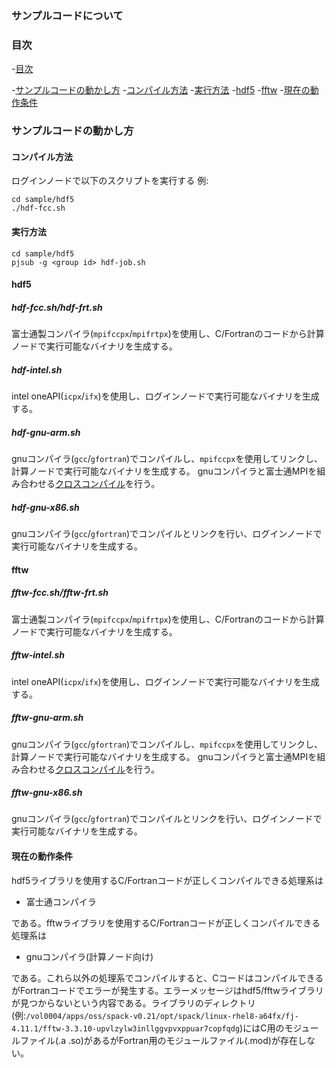 ### サンプルコードについて

### 目次

-[目次](#目次)

-[サンプルコードの動かし方](#サンプルコードの動かし方)
	-[コンパイル方法](#コンパイル方法)
	-[実行方法](#実行方法)
	-[hdf5](#hdf5)
	-[fftw](#fftw)
	-[現在の動作条件](#現在の動作条件)

### サンプルコードの動かし方

#### コンパイル方法

ログインノードで以下のスクリプトを実行する
例:

```
cd sample/hdf5
./hdf-fcc.sh
```

#### 実行方法

```
cd sample/hdf5
pjsub -g <group id> hdf-job.sh
```

#### hdf5

##### hdf-fcc.sh/hdf-frt.sh

富士通製コンパイラ(`mpifccpx`/`mpifrtpx`)を使用し、C/Fortranのコードから計算ノードで実行可能なバイナリを生成する。

##### hdf-intel.sh

intel oneAPI(`icpx`/`ifx`)を使用し、ログインノードで実行可能なバイナリを生成する。

##### hdf-gnu-arm.sh

gnuコンパイラ(`gcc`/`gfortran`)でコンパイルし、`mpifccpx`を使用してリンクし、計算ノードで実行可能なバイナリを生成する。
gnuコンパイラと富士通MPIを組み合わせる[クロスコンパイル](https://www.fugaku.r-ccs.riken.jp/doc_root/ja/user_guides/lang_latest/CompileforCN/`gcc`_MPI/index.html#id2)を行う。

##### hdf-gnu-x86.sh

gnuコンパイラ(`gcc`/`gfortran`)でコンパイルとリンクを行い、ログインノードで実行可能なバイナリを生成する。

#### fftw

##### fftw-fcc.sh/fftw-frt.sh

富士通製コンパイラ(`mpifccpx`/`mpifrtpx`)を使用し、C/Fortranのコードから計算ノードで実行可能なバイナリを生成する。

##### fftw-intel.sh

intel oneAPI(`icpx`/`ifx`)を使用し、ログインノードで実行可能なバイナリを生成する。

##### fftw-gnu-arm.sh

gnuコンパイラ(`gcc`/`gfortran`)でコンパイルし、`mpifccpx`を使用してリンクし、計算ノードで実行可能なバイナリを生成する。
gnuコンパイラと富士通MPIを組み合わせる[クロスコンパイル](https://www.fugaku.r-ccs.riken.jp/doc_root/ja/user_guides/lang_latest/CompileforCN/`gcc`_MPI/index.html#id2)を行う。

##### fftw-gnu-x86.sh

gnuコンパイラ(`gcc`/`gfortran`)でコンパイルとリンクを行い、ログインノードで実行可能なバイナリを生成する。

#### 現在の動作条件

hdf5ライブラリを使用するC/Fortranコードが正しくコンパイルできる処理系は

* 富士通コンパイラ

である。fftwライブラリを使用するC/Fortranコードが正しくコンパイルできる処理系は

* gnuコンパイラ(計算ノード向け)

である。これら以外の処理系でコンパイルすると、CコードはコンパイルできるがFortranコードでエラーが発生する。エラーメッセージはhdf5/fftwライブラリが見つからないという内容である。ライブラリのディレクトリ(例:`/vol0004/apps/oss/spack-v0.21/opt/spack/linux-rhel8-a64fx/fj-4.11.1/fftw-3.3.10-upvlzylw3inllggvpvxppuar7copfqdg`)にはC用のモジュールファイル(.a .so)があるがFortran用のモジュールファイル(.mod)が存在しない。
